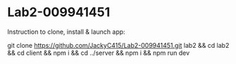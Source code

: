 # Lab2-009941451

Instruction to clone, install & launch app:

git clone https://github.com/JackyC415/Lab2-009941451.git lab2 && cd lab2 && cd client && npm i && cd ../server && npm i && npm run dev
